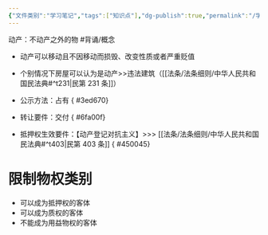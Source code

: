 ```yaml
---
{"文件类别":"学习笔记","tags":["知识点"],"dg-publish":true,"permalink":"/学习笔记studyup/知识点cheese/动产/","dgPassFrontmatter":true,"created":"2024-09-29T08:52:49.481+08:00","updated":"2024-10-04T21:19:26.349+08:00"}
---
```


动产：不动产之外的物 #背诵/概念 
- 动产可以移动且不因移动而损毁、改变性质或者严重贬值
- 个别情况下房屋可以认为是动产>>违法建筑（[[法条/法条细则/中华人民共和国民法典#^t231\|民第 231 条]]）
- 公示方法：占有
{ #3ed670}

- 转让要件：交付
{ #6fa00f}

- 抵押权生效要件：【动产登记对抗主义】>>> [[法条/法条细则/中华人民共和国民法典#^t403\|民第 403 条]]
{ #450045}

# 限制物权类别
- 可以成为抵押权的客体
- 可以成为质权的客体
- 不能成为用益物权的客体